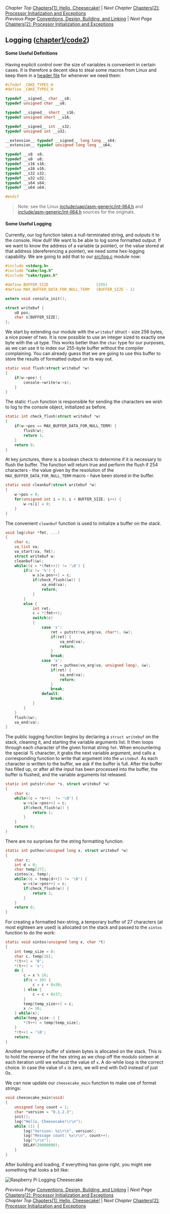 *Chapter Top* [Chapters[1]: Hello, Cheesecake!](chapter1.md)  |  *Next Chapter* [Chapters[2]: Processor Initialization and Exceptions](../chapter02/chapter2.md)  
*Previous Page* [Conventions, Design, Building, and Linking](conventions-design-building-linking.md)  |  *Next Page* [Chapters[2]: Processor Initialization and Exceptions](../chapter02/chapter2.md)

## Logging ([chapter1/code2](code2))

#### Some Useful Definitions

Having explicit control over the size of variables is convenient in certain cases. It is therefore a decent idea to steal some macros from Linux and keep them in a [header file](include/cake/types.h) for whenever we need them:

```C
#ifndef _CAKE_TYPES_H
#define _CAKE_TYPES_H

typedef __signed__ char __s8;
typedef unsigned char __u8;

typedef __signed__ short __s16;
typedef unsigned short __u16;

typedef __signed__ int __s32;
typedef unsigned int __u32;

__extension__ typedef __signed__ long long __s64;
__extension__ typedef unsigned long long __u64;

typedef __s8  s8;
typedef __u8  u8;
typedef __s16 s16;
typedef __u16 u16;
typedef __s32 s32;
typedef __u32 u32;
typedef __s64 s64;
typedef __u64 u64;

#endif
```

> Note: see the Linux [include/uapi/asm-generic/int-ll64.h](https://github.com/torvalds/linux/blob/v4.20/include/uapi/asm-generic/int-ll64.h) and [include/asm-generic/int-ll64.h](https://github.com/torvalds/linux/blob/v4.20/include/asm-generic/int-ll64.h) sources for the originals.

#### Some Useful Logging

Currently, our log function takes a null-terminated string, and outputs it to the console. How dull! We want to be able to log some formatted output. If we want to know the address of a variable (a pointer), or the value stored at that address (dereferencing a pointer), we need some hex-logging capability. We are going to add that to our [src/log.c](code2/src/log.c) module now:

```C
#include <stdarg.h>
#include "cake/log.h"
#include "cake/types.h"

#define BUFFER_SIZE                     (255)
#define MAX_BUFFER_DATA_FOR_NULL_TERM   (BUFFER_SIZE - 1)

extern void console_init();

struct writebuf {
    u8 pos;
    char s[BUFFER_SIZE];
};
```

We start by extending our module with the `writebuf` struct - size 256 bytes, a nice power of two. It is now possible to use an integer sized to exactly one byte with the `u8` type. This works better than the `char` type for our purposes, as we can use it to index our 255-byte buffer without the compiler complaining. You can already guess that we are going to use this buffer to store the results of formatted output on its way out.

```C
static void flush(struct writebuf *w)
{
    if(w->pos) {
        console->write(w->s);
    }
}
```
The static `flush` function is responsible for sending the characters we wish to log to the console object, initialized as before.

```C
static int check_flush(struct writebuf *w)
{
    if(w->pos == MAX_BUFFER_DATA_FOR_NULL_TERM) {
        flush(w);
        return 1;
    }
    return 0;
}
```

At key junctures, there is a boolean check to determine if it is necessary to flush the buffer. The function will return true and perform the flush if 254 characters - the value given by the resolution of the `MAX_BUFFER_DATA_FOR_NULL_TERM` macro - have been stored in the buffer.

```C
static void cleanbuf(struct writebuf *w)
{
    w->pos = 0;
    for(unsigned int i = 0; i < BUFFER_SIZE; i++) {
        w->s[i] = 0;
    }
}
```

The convenient `cleanbuf` function is used to initialize a buffer on the stack.

```C
void log(char *fmt, ...)
{
    char c;
    va_list va;
    va_start(va, fmt);
    struct writebuf w;
    cleanbuf(&w);
    while((c = *(fmt++)) != '\0') {
        if(c != '%') {
            w.s[w.pos++] = c;
            if(check_flush(&w)) {
                va_end(va);
                return;
            }
        }
        else {
            int ret;
            c = *(fmt++);
            switch(c)
            {
                case 's':
                    ret = putstr(va_arg(va, char*), &w);
                    if(ret) {
                        va_end(va);
                        return;
                    }
                    break;
                case 'x':
                    ret = puthex(va_arg(va, unsigned long), &w);
                    if(ret) {
                        va_end(va);
                        return;
                    }
                    break;
                default:
                    break;
            }
        }
    }
    flush(&w);
    va_end(va);
}
```

The public logging function begins by declaring a `struct writebuf` on the stack, cleaning it, and starting the variable arguments list. It then loops through each character of the given format string `fmt`. When encountering the special _%_ character, it grabs the next variable argument, and calls a corresponding function to write that argument into the `writebuf`. As each character is written to the buffer, we ask if the buffer is full. After the buffer has filled up, or after all the input has been processed into the buffer, the buffer is flushed, and the variable arguments list released.

```C
static int putstr(char *s, struct writebuf *w)
{
    char c;
    while((c = *s++)  != '\0') {
        w->s[w->pos++] = c;
        if(check_flush(w)) {
            return 1;
        }
    }
    return 0;
}
```

There are no surprises for the string formatting function.

```C
static int puthex(unsigned long x, struct writebuf *w)
{
    char c;
    int d = 0;
    char temp[27];
    xintos(x, temp);
    while((c = temp[d++]) != '\0') {
        w->s[w->pos++] = c;
        if(check_flush(w)) {
            return 1;
        }
    }
    return 0;
}
```

For creating a formatted hex-string, a temporary buffer of 27 characters (at most eighteen are used) is allocated on the stack and passed to the `xintos` function to do the work:


```C
static void xintos(unsigned long x, char *t)
{
    int temp_size = 0;
    char c, temp[16];
    *(t++) = '0';
    *(t++) = 'x';
    do {
        c = x % 16;
        if(c < 10) {
            c = c + 0x30;
        } else {
            c = c + 0x37;
        }
        temp[temp_size++] = c;
        x /= 16;
    } while(x);
    while(temp_size--) {
        *(t++) = temp[temp_size];
    }
    *(t++) = '\0';
    return;
}
```

Another temporary buffer of sixteen bytes is allocated on the stack. This is to hold the reverse of the hex string as we chop off the modulo sixteen at each iteration until we exhaust the value of `x`. A do-while loop is the correct choice. In case the value of `x` is zero, we will end with 0x0 instead of just 0x.

We can now update our `cheesecake_main` function to make use of format strings:

```C
void cheesecake_main(void)
{
    unsigned long count = 1;
    char *version = "0.1.2.3";
    init();
    log("Hello, Cheesecake!\r\n");
    while (1) {
        log("Version: %s\r\n", version);
        log("Message count: %x\r\n", count++);
        log("\r\n");
        DELAY(20000000);
    }
}
```

After building and loading, if everything has gone right, you might see something that looks a bit like:

![Raspberry Pi Logging Cheesecake](images/0103_rpi4_logging.png)

*Previous Page* [Conventions, Design, Building, and Linking](conventions-design-building-linking.md)  |  *Next Page* [Chapters[2]: Processor Initialization and Exceptions](../chapter02/chapter2.md)  
*Chapter Top* [Chapters[1]: Hello, Cheesecake!](chapter1.md)  |  *Next Chapter* [Chapters[2]: Processor Initialization and Exceptions](../chapter02/chapter2.md)
